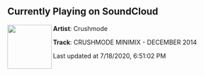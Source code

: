 ## Currently Playing on SoundCloud

[<img align="left" width="100" src="https://i1.sndcdn.com/artworks-000098431234-cd1akv-t50x50.jpg">](https://soundcloud.com/crushmode/crushmode-minimix-december-2014)

**Artist**: Crushmode 

**Track**: CRUSHMODE MINIMIX - DECEMBER 2014

Last updated at 7/18/2020, 6:51:02 PM

